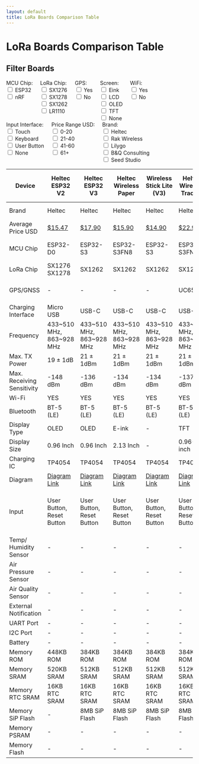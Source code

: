 ```yaml
---
layout: default
title: LoRa Boards Comparison Table
---
```


# LoRa Boards Comparison Table

## Filter Boards

<div style="display: flex; flex-wrap: wrap;">
  <div style="margin-right: 20px;">
    <label>MCU Chip:</label>
    <div>
      <input type="checkbox" class="mcuFilter" value="ESP32"> ESP32<br>
      <input type="checkbox" class="mcuFilter" value="nRF"> nRF<br>
    </div>
  </div>
  <div style="margin-right: 20px;">
    <label>LoRa Chip:</label>
    <div>
      <input type="checkbox" class="loraFilter" value="SX1276"> SX1276<br>
      <input type="checkbox" class="loraFilter" value="SX1278"> SX1278<br>      
      <input type="checkbox" class="loraFilter" value="SX1262"> SX1262<br>
      <input type="checkbox" class="loraFilter" value="LR1110"> LR1110<br>
    </div>
  </div>
  <div style="margin-right: 20px;">
    <label>GPS:</label>
    <div>
      <input type="checkbox" class="gpsFilter" value="Yes"> Yes<br>
      <input type="checkbox" class="gpsFilter" value="No"> No<br>
    </div>
  </div>
  <div style="margin-right: 20px;">
    <label>Screen:</label>
    <div>
      <input type="checkbox" class="screenFilter" value="Eink"> Eink<br>
      <input type="checkbox" class="screenFilter" value="LCD"> LCD<br>      
      <input type="checkbox" class="screenFilter" value="OLED"> OLED<br>      
      <input type="checkbox" class="screenFilter" value="TFT"> TFT<br>
      <input type="checkbox" class="screenFilter" value="None"> None<br>
    </div>
  </div>
  <div style="margin-right: 20px;">
    <label>WiFi:</label>
    <div>
      <input type="checkbox" class="wifiFilter" value="Yes"> Yes<br>
      <input type="checkbox" class="wifiFilter" value="No"> No<br>
    </div>
  </div>
  <div style="margin-right: 20px;">
    <label>Input Interface:</label>
    <div>
      <input type="checkbox" class="inputFilter" value="Touch"> Touch<br>
      <input type="checkbox" class="inputFilter" value="Keyboard"> Keyboard<br>
      <input type="checkbox" class="inputFilter" value="User"> User Button<br>
      <input type="checkbox" class="inputFilter" value="None"> None<br>
    </div>
  </div>
  <div style="margin-right: 20px;">
    <label>Price Range USD:</label>
    <div>
      <input type="checkbox" class="priceFilter" value="0-20"> 0-20<br>
      <input type="checkbox" class="priceFilter" value="21-40"> 21-40<br>
      <input type="checkbox" class="priceFilter" value="41-60"> 41-60<br>
      <input type="checkbox" class="priceFilter" value="61+"> 61+<br>
    </div>
  </div>
  <div style="margin-right: 20px;">
    <label>Brand:</label>
    <div>
      <input type="checkbox" class="brandFilter" value="Heltec"> Heltec<br>
      <input type="checkbox" class="brandFilter" value="Rack"> Rak Wireless<br>
      <input type="checkbox" class="brandFilter" value="Lilygo"> Lilygo<br>
      <input type="checkbox" class="brandFilter" value="B&Q"> B&Q Consulting<br>
      <input type="checkbox" class="brandFilter" value="Seeed"> Seed Studio<br>
    </div>
  </div>
</div>

<div style="overflow-x: auto;">
  <table id="comparisonTable">
    <thead>
      <tr>
        <th>Device</th>
        <th data-mcu="ESP32" data-lora="SX1276" data-gps="No" data-screen="OLED" data-wifi="Yes" data-input="User" data-price="15.47" data-brand="Heltec">Heltec ESP32 V2</th>
        <th data-mcu="ESP32" data-lora="SX1262" data-gps="No" data-screen="OLED" data-wifi="Yes" data-input="User" data-price="17.90" data-brand="Heltec">Heltec ESP32 V3</th>
        <th data-mcu="ESP32" data-lora="SX1262" data-gps="No" data-screen="Eink" data-wifi="Yes" data-input="User" data-price="15.90" data-brand="Heltec">Heltec Wireless Paper</th>
        <th data-mcu="ESP32" data-lora="SX1262" data-gps="No" data-screen="None" data-wifi="Yes" data-input="User" data-price="14.90" data-brand="Heltec">Wireless Stick Lite (V3)</th>
        <th data-mcu="ESP32" data-lora="SX1262" data-gps="Yes" data-screen="TFT" data-wifi="Yes" data-input="User" data-price="22.90" data-brand="Heltec">Heltec Wireless Tracker</th>
        <th data-mcu="ESP32" data-lora="SX1262" data-gps="Yes" data-screen="None" data-wifi="Yes" data-input="User" data-price="25.99" data-brand="Heltec">Heltec Capsule Sensor V3</th>
        <th data-mcu="ESP32" data-lora="SX1262" data-gps="No" data-screen="Eink" data-wifi="Yes" data-input="User" data-price="19.90" data-brand="Heltec">Heltec Vision Master E213</th>
        <th data-mcu="ESP32" data-lora="SX1262" data-gps="No" data-screen="Eink" data-wifi="Yes" data-input="User" data-price="20.90" data-brand="Heltec">Heltec Vision Master E290</th>
        <th data-mcu="nRF" data-lora="SX1262" data-gps="No" data-screen="None" data-wifi="No" data-input="None" data-price="36.97" data-brand="Rack">WisBlock Start Kit RAK4631</th>
        <th data-mcu="ESP32" data-lora="SX1262" data-gps="No" data-screen="LCD" data-wifi="Yes" data-input="Touch, Keyboard, User" data-price="52.66" data-brand="Lilygo">T-Deck</th>
        <th data-mcu="nRF" data-lora="SX1262" data-gps="Yes" data-screen="Eink" data-wifi="No" data-input="Touch, User" data-price="54.41" data-brand="Lilygo">T-Echo</th>
        <th data-mcu="ESP32" data-lora="SX1276" data-gps="Yes" data-screen="OLED" data-wifi="Yes" data-input="User" data-price="32.80" data-brand="Lilygo">T-Beam</th>
        <th data-mcu="ESP32" data-lora="SX1262" data-gps="Yes" data-screen="OLED" data-wifi="Yes" data-input="User" data-price="44.17" data-brand="Lilygo">T-Beam Supreme</th>
        <th data-mcu="ESP32" data-lora="SX1262" data-gps="No" data-screen="OLED" data-wifi="Yes" data-input="User" data-price="17.58" data-brand="Lilygo">T3-S3</th>
        <th data-mcu="ESP32" data-lora="SX1262" data-gps="No" data-screen="OLED" data-wifi="Yes" data-input="User" data-price="109.00" data-brand="B&Q">Station G2</th>
        <th data-mcu="nRF" data-lora="SX1262" data-gps="Yes" data-screen="OLED" data-wifi="No" data-input="User" data-price="86.00" data-brand="B&Q">Nano G2 Ultra</th>
        <th data-mcu="nRF" data-lora="LR1110" data-gps="Yes" data-screen="None" data-wifi="No" data-input="User" data-price="29.90" data-brand="Seeed">Wio Tracker 1110</th>
        <th data-mcu="ESP32" data-lora="SX1262" data-gps="Yes" data-screen="OLED" data-wifi="Yes" data-input="Keyboard, User" data-price="95.00" data-brand="Indie">HelTxt</th>
        <th data-mcu="nRF" data-lora="SX1262" data-gps="Yes" data-screen="OLED" data-wifi="No" data-input="Keyboard, User" data-price="250.00" data-brand="Indie">Meshenger</th>        
      </tr>
    </thead>
    <tbody>
      <tr>
        <td>Brand</td>
        <td>Heltec</td><!--Heltec V2-->
        <td>Heltec</td><!--Heltec V3-->
        <td>Heltec</td><!--Wireless Paper-->
        <td>Heltec</td><!--Wireless Stick Lite-->
        <td>Heltec</td><!--Wireless Tracker-->
        <td>Heltec</td><!--Capsule Sensor V3-->
        <td>Heltec</td><!--Vision Master E213-->
        <td>Heltec</td><!--Vision Master E290-->
        <td>Rak Wireless</td><!--RAKRAK19007-->
        <td>Lilygo</td><!--T-Deck-->
        <td>Lilygo</td><!--T-Echo-->
        <td>Lilygo</td><!--T-Beam-->
        <td>Lilygo</td><!--T-Beam-Supreme-->
        <td>Lilygo</td><!--T3-S3-->
        <td>B&Q Consulting</td><!--Station G2-->
        <td>B&Q Consulting</td><!--Nano G2 Ultra-->
        <td>Seeed Studio</td><!--Wio Tracker 1110-->
        <td>Indie</td><!--Heltxt-->
        <td>Indie</td><!--Meshenger-->
      </tr>
      <tr>
        <td>Average Price USD</td>
        <td><a href="https://www.aliexpress.com/i/2251832758749430.html?gatewayAdapt=4itemAdapt" target="_blank" rel="noopener noreferrer">$15.47</a></td><!--Heltec V2-->
        <td><a href="https://heltec.org/project/wifi-lora-32-v3/" target="_blank" rel="noopener noreferrer">$17.90</a></td><!--Heltec V3-->
        <td><a href="https://heltec.org/project/wireless-paper/" target="_blank" rel="noopener noreferrer">$15.90</a></td><!--Wireless Paper-->
        <td><a href="https://heltec.org/project/wireless-stick-lite-v2/" target="_blank" rel="noopener noreferrer">$14.90</a></td><!--Wireless Stick Lite-->
        <td><a href="https://heltec.org/project/wireless-tracker/" target="_blank" rel="noopener noreferrer">$22.90</a></td><!--Wireless Tracker-->
        <td><a href="https://heltec.org/project/heltec-capsule-sensor-v3/" target="_blank" rel="noopener noreferrer">$25.99</a></td><!--Capsule Sensor V3-->
        <td><a href="https://heltec.org/project/vision-master-e213/" target="_blank" rel="noopener noreferrer">$19.90</a></td><!--Vision Master E213-->
        <td><a href="https://heltec.org/project/vision-master-e290/" target="_blank" rel="noopener noreferrer">$20.90</a></td><!--Vision Master E290-->
        <td><a href="https://store.rakwireless.com/products/wisblock-meshtastic-starter-kit?variant=43884035113158" target="_blank" rel="noopener noreferrer">$27.99</a></td><!--RAKRAK19007-->
        <td><a href="https://www.lilygo.cc/products/t-deck" target="_blank" rel="noopener noreferrer">$52.13</a></td><!--T-Deck-->
        <td><a href="https://www.lilygo.cc/products/t-echo" target="_blank" rel="noopener noreferrer">$54.41</a></td><!--T-Echo-->
        <td><a href="https://www.lilygo.cc/products/t-beam-v1-1-esp32-lora-module" target="_blank" rel="noopener noreferrer">$32.80</a></td><!--T-Beam-->
        <td><a href="https://www.lilygo.cc/products/t-beamsupreme-m" target="_blank" rel="noopener noreferrer">$44.17/ $70.17</a></td><!--T-Beam-Supreme-->
        <td><a href="https://www.lilygo.cc/products/t3s3-v1-0" target="_blank" rel="noopener noreferrer">$17.58</a></td><!--T3-S3-->
        <td><a href="https://shop.uniteng.com/product/meshtastic-mesh-device-station-edition/" target="_blank" rel="noopener noreferrer">$109.00</a></td><!--Station G2-->
        <td><a href="https://shop.uniteng.com/product/meshtastic-mesh-device-nano-g2-ultra/" target="_blank" rel="noopener noreferrer">$86.00</a></td><!--Nano G2 Ultra-->
        <td><a href="https://www.seeedstudio.com/Wio-Tracker-1110-Dev-Board-p-5799.html" target="_blank" rel="noopener noreferrer">$39.90</a></td><!--Wio Tracker 1110-->
        <td><a href="https://www.tindie.com/products/harukitoreda/heltxt-standalone-meshtastic-communicator/" target="_blank" rel="noopener noreferrer">$90.00</a></td><!--Heltxt-->       
        <td><a href="https://www.etsy.com/listing/1390142667/meshenger-standalone-device-for" target="_blank" rel="noopener noreferrer">$250.00</a></td><!--Meshenger-->
      </tr>
      <tr>
        <td>MCU Chip</td>
        <td>ESP32-D0</td><!--Heltec V2-->
        <td>ESP32-S3</td><!--Heltec V3-->
        <td>ESP32-S3FN8</td><!--Wireless Paper-->
        <td>ESP32-S3</td><!--Wireless Stick Lite-->
        <td>ESP32-S3FN8</td><!--Wireless Tracker-->
        <td>ESP32-S3FN8</td><!--Capsule Sensor V3-->
        <td>ESP32-S3R8</td><!--Vision Master E213-->
        <td>ESP32-S3R8</td><!--Vision Master E290-->
        <td>NRF52840</td><!--RAKRAK19007-->
        <td>ESP32-S3</td><!--T-Deck-->
        <td>NRF52840</td><!--T-Echo-->
        <td>ESP32-D0WDQ6-V3</td><!--T-Beam-->        
        <td>ESP32-S3FN8</td><!--T-Beam Supreme-->
        <td>ESP32-S3FH4R2</td><!--T3-S3-->  
        <td>ESP32-S3</td><!--Station G2-->
        <td>NRF52840</td><!--Nano G2 Ultra-->
        <td>NRF52840</td><!--Wio Tracker 1110-->
        <td>ESP32-S3</td><!--Heltxt-->
        <td>NRF52840</td><!--Meshenger-->
      </tr>
      <tr>
        <td>LoRa Chip</td>
        <td>SX1276 SX1278</td><!--Heltec V2-->
        <td>SX1262</td><!--Heltec V3-->
        <td>SX1262</td><!--Wireless Paper-->
        <td>SX1262</td><!--Wireless Stick Lite-->
        <td>SX1262</td><!--Wireless Tracker-->
        <td>SX1262</td><!--Capsule Sensor V3-->
        <td>SX1262</td><!--Vision Master E213-->
        <td>SX1262</td><!--Vision Master E290-->
        <td>SX1262</td><!--RAKRAK19007-->
        <td>SX1262</td><!--T-Deck-->
        <td>SX1262</td><!--T-Echo-->
        <td>SX1276 SX1278</td><!--T-Beam-->
        <td>SX1262</td><!--T-Beam-Supreme-->
        <td>SX1262</td><!--T3-S3-->
        <td>SX1262</td><!--Station G2-->
        <td>SX1262</td><!--Nano G2 Ultra-->
        <td>LR1110</td><!--Wio Tracker 1110-->
        <td>SX1262</td><!--Heltxt-->
        <td>SX1262</td><!--Meshenger-->
      </tr>
      <tr>
        <td>GPS/GNSS</td>
        <td>-</td><!--Heltec V2-->
        <td>-</td><!--Heltec V3-->
        <td>-</td><!--Wireless Paper-->
        <td>-</td><!--Wireless Stick Lite-->
        <td>UC6580</td><!--Wireless Tracker-->
        <td>L76k</td><!--Capsule Sensor V3-->
        <td>-</td><!--Vision Master E213-->
        <td>-</td><!--Vision Master E290-->
        <td>-</td><!--RAKRAK19007-->
        <td>-</td><!--T-Deck-->
        <td>L76k</td><!--T-Echo-->
        <td>NEO-6M/M8N</td><!--T-Beam-->
        <td>L76k/ MAX-M10S</td><!--T-Beam-Supreme-->         
        <td>-</td><!--T3-S3-->          
        <td>-</td><!--Station G2-->
        <td>ATGM336H-5N</td><!--Nano G2 Ultra--> 
        <td>Grove Air530 GPS</td><!--Wio Tracker 1110-->
        <td>GT-U7</td><!--Heltxt-->
        <td>u-Blox MAX-7Q</td><!--Meshenger-->
      </tr>
      <tr>
        <td>Charging Interface</td>
        <td>Micro USB</td><!--Heltec V2-->
        <td>USB-C</td><!--Heltec V3-->
        <td>USB-C</td><!--Wireless Paper-->
        <td>USB-C</td><!--Wireless Stick Lite-->
        <td>USB-C</td><!--Wireless Tracker-->
        <td>Wireless Boot</td><!--Capsule Sensor V3-->
        <td>USB-C</td><!--Vision Master E213-->
        <td>USB-C</td><!--Vision Master E290-->
        <td>USB-C</td><!--RAKRAK19007-->        
        <td>USB-C</td><!--T-Deck-->
        <td>USB-C</td><!--T-Echo-->
        <td>Micro USB</td><!--T-Beam-->
        <td>USB-C</td><!--T-Beam-Supreme-->            
        <td>USB-C</td><!--T3-S3-->
        <td>USB-C</td><!--Station G2-->
        <td>USB-C</td><!--Nano G2 Ultra-->
        <td>USB-C</td><!--Wio Tracker 1110-->
        <td>USB-C</td><!--Heltxt-->
        <td>USB-C</td><!--Meshenger-->
      </tr>
      <tr>
        <td>Frequency</td>
        <td>433~510 MHz, 863~928 MHz</td><!--Heltec V2-->
        <td>433~510 MHz, 863~928 MHz</td><!--Heltec V3-->
        <td>433~510 MHz, 863~928 MHz</td><!--Wireless Paper-->
        <td>433~510 MHz, 863~928 MHz</td><!--Wireless Stick Lite-->
        <td>433~510 MHz, 863~928 MHz</td><!--Wireless Tracker-->
        <td>433~510 MHz, 863~928 MHz</td><!--Capsule Sensor V3-->
        <td>433~510 MHz, 863~928 MHz</td><!--Vision Master E213-->
        <td>433~510 MHz, 863~928 MHz</td><!--Vision Master E290-->
        <td>433~510 MHz, 863~928 MHz</td><!--RAKRAK19007-->        
        <td>433~510 MHz, 863~928 MHz</td><!--T-Deck-->
        <td>433~510 MHz, 863~928 MHz</td><!--T-Echo-->
        <td>433~510 MHz, 863~928 MHz</td><!--T-Beam-->        
        <td>433~510 MHz, 863~928 MHz</td><!--T-Beam-Supreme-->      
        <td>433~510 MHz, 863~928 MHz</td><!--T3-S3-->    
        <td>863~928 MHz</td><!--Station G2-->
        <td>863~928 MHz</td><!--Nano G2 Ultra-->
        <td>863~928 MHz</td><!--Wio Tracker 1110-->
        <td>863~928 MHz</td><!--Heltxt-->
        <td>863~928 MHz</td><!--Meshenger-->
      </tr>
      <tr>
        <td>Max. TX Power</td>
        <td>19 ± 1dB</td><!--Heltec V2-->
        <td>21 ± 1dBm</td><!--Heltec V3-->
        <td>21 ± 1dBm</td><!--Wireless Paper-->
        <td>21 ± 1dBm</td><!--Wireless Stick Lite-->
        <td>21 ± 1dBm</td><!--Wireless Tracker-->
        <td>21 ± 1dBm</td><!--Capsule Sensor V3-->
        <td>21 ± 1dBm</td><!--Vision Master E213-->
        <td>21 ± 1dBm</td><!--Vision Master E290-->
        <td>22 ± 1dBm</td><!--RAKRAK19007-->
        <td>22 ± 1dBm</td><!--T-Deck-->
        <td>22 ± 1dBm</td><!--T-Echo-->
        <td>22 ± 1dBm</td><!--T-Beam-->        
        <td>22 ± 1dBm</td><!--T-Beam-Supreme-->         
        <td>22 ± 1dBm</td><!--T3-S3-->  
        <td>35 ± 1dBm</td><!--Station G2-->
        <td>22 ± 1dBm</td><!--Nano G2 Ultra-->
        <td>20 ± 1dBm</td><!--Wio Tracker 1110-->
        <td>21 ± 1dBm</td><!--Heltxt-->
        <td>22 ± 1dBm</td><!--Meshenger-->
      </tr>
      <tr>
        <td>Max. Receiving Sensitivity</td>
        <td>-148 dBm</td><!--Heltec V2-->
        <td>-136 dBm</td><!--Heltec V3-->
        <td>-134 dBm</td><!--Wireless Paper-->
        <td>-134 dBm</td><!--Wireless Stick Lite-->
        <td>-137 dBm</td><!--Wireless Tracker-->
        <td>-135 dBm</td><!--Capsule Sensor V3-->
        <td>-136 dBm</td><!--Vision Master E213-->
        <td>-136 dBm</td><!--Vision Master E290-->    
        <td>-136 dBm</td><!--RAKRAK19007-->        
        <td>-136 dBm</td><!--T-Deck-->
        <td>-136 dBm</td><!--T-Echo-->     
        <td>-148 dBm</td><!--T-Beam-->
        <td>-136 dBm</td><!--T-Beam-Supreme-->            
        <td>-136 dBm</td><!--T3-S3-->   
        <td>?</td><!--Station G2-->
        <td>?</td><!--Nano G2 Ultra-->
        <td>-141 dBm</td><!--Wio Tracker 1110-->
        <td>-136 dBm</td><!--Heltxt-->
        <td>-136 dBm</td><!--Meshenger-->
      </tr>
      <tr>
        <td>Wi-Fi</td>
        <td>YES</td><!--Heltec V2-->
        <td>YES</td><!--Heltec V3-->
        <td>YES</td><!--Wireless Paper-->
        <td>YES</td><!--Wireless Stick Lite-->
        <td>YES</td><!--Wireless Tracker-->
        <td>YES</td><!--Capsule Sensor V3-->
        <td>YES</td><!--Vision Master E213-->
        <td>YES</td><!--Vision Master E290-->
        <td>NO</td><!--RAKRAK19007-->        
        <td>YES</td><!--T-Deck-->
        <td>NO</td><!--T-Echo-->
        <td>YES</td><!--T-Beam-->   
        <td>YES</td><!--T-Beam-Supreme-->            
        <td>YES</td><!--T3-S3-->   
        <td>YES</td><!--Station G2-->
        <td>NO</td><!--Nano G2 Ultra-->
        <td>NO</td><!--Wio Tracker 1110-->
        <td>YES</td><!--Heltec V3-->
        <td>NO</td><!--Meshenger-->
      </tr>
      <tr>
        <td>Bluetooth</td>
        <td>BT-5 (LE)</td><!--Heltec V2-->
        <td>BT-5 (LE)</td><!--Heltec V3-->
        <td>BT-5 (LE)</td><!--Wireless Paper-->
        <td>BT-5 (LE)</td><!--Wireless Stick Lite-->
        <td>BT-5 (LE)</td><!--Wireless Tracker-->
        <td>BT-5 (LE)</td><!--Capsule Sensor V3-->
        <td>BT-5 (LE)</td><!--Vision Master E213-->
        <td>BT-5 (LE)</td><!--Vision Master E290-->
        <td>BT-5 (LE)</td><!--RAKRAK19007-->        
        <td>BT-5 (LE)</td><!--T-Deck-->
        <td>BT-5 (LE)</td><!--T-Echo-->
        <td>BT-4.2 (LE)</td><!--T-Beam-->        
        <td>BT-5 (LE)</td><!--T-Beam-Supreme-->            
        <td>BT-5 (LE)</td><!--T3-S3-->   
        <td>BT-5 (LE)</td><!--Station G2-->
        <td>BT-5.4 (LE)</td><!--Nano G2 Ultra-->
        <td>BT-5.3 (LE)</td><!--Wio Tracker 1110-->
        <td>BT-5 (LE)</td><!--Heltxt-->
        <td>BT-5 (LE)</td><!--Meshenger-->
      </tr>
      <tr>
        <td>Display Type</td>
        <td>OLED</td><!--Heltec V2-->
        <td>OLED</td><!--Heltec V3-->
        <td>E-ink</td><!--Wireless Paper-->
        <td>-</td><!--Wireless Stick Lite-->
        <td>TFT</td><!--Wireless Tracker-->
        <td>-</td><!--Capsule Sensor V3-->
        <td>E-ink</td><!--Vision Master E213-->
        <td>E-ink</td><!--Vision Master E290-->
        <td>-</td><!--RAKRAK19007-->      
        <td>LCD</td><!--T-Deck-->
        <td>E-ink</td><!--T-Echo-->
        <td>OLED</td><!--T-Beam--> 
        <td>OLED</td><!--T-Beam-Supreme-->            
        <td>OLED</td><!--T3-S3-->       
        <td>OLED</td><!--Station G2-->
        <td>OLED</td><!--Nano G2 Ultra-->
        <td>OLED</td><!--Wio Tracker 1110-->
        <td>OLED</td><!--Heltxt-->
        <td>OLED</td><!--Meshenger-->
      </tr>
      <tr>
        <td>Display Size</td>
        <td>0.96 Inch</td><!--Heltec V2-->
        <td>0.96 Inch</td><!--Heltec V3-->
        <td>2.13 Inch</td><!--Wireless Paper-->
        <td>-</td><!--Wireless Stick Lite-->
        <td>0.96-inch</td><!--Wireless Tracker-->
        <td>-</td><!--Capsule Sensor V3-->
        <td>2.13 Inch</td><!--Vision Master E213-->
        <td>2.9 Inch</td><!--Vision Master E290-->
        <td>-</td><!--RAKRAK19007-->        
        <td>2.8 Inch</td><!--T-Deck-->
        <td>1.54 Inch</td><!--T-Echo-->
        <td>0.96 Inch</td><!--T-Beam-->      
        <td>1.3 Inch</td><!--T-Beam-Supreme-->            
        <td>0.96 Inch</td><!--T3-S3-->        
        <td>1.3 Inch</td><!--Station G2-->
        <td>1.3 Inch</td><!--Nano G2 Ultra-->
        <td>0.96 Inch</td><!--Wio Tracker 1110-->
        <td>0.96 Inch</td><!--Heltxt-->
        <td>1.3 Inch</td><!--Meshenger-->
      </tr>
      <tr>
        <td>Charging IC</td>
        <td>TP4054</td><!--Heltec V2-->
        <td>TP4054</td><!--Heltec V3-->
        <td>TP4054</td><!--Wireless Paper-->
        <td>TP4054</td><!--Wireless Stick Lite-->
        <td>TP4054</td><!--Wireless Tracker-->
        <td>TP4054</td><!--Capsule Sensor V3-->
        <td>TP4054</td><!--Vision Master E213-->
        <td>TP4054</td><!--Vision Master E290-->
        <td>TP4054</td><!--RAKRAK19007-->        
        <td>TP4054</td><!--T-Deck-->
        <td>TP4054</td><!--T-Echo-->
        <td>AXP192</td><!--T-Beam-->            
        <td>AXP2101</td><!--T-Beam-Supreme-->            
        <td>TP4054</td><!--T3-S3-->
        <td>?</td><!--Station G2-->
        <td>?</td><!--Nano G2 Ultra-->
        <td>ETA6003</td><!--Wio Tracker 1110-->
        <td>TP4054</td><!--Heltxt-->
        <td>TP4054</td><!--Meshenger-->
      </tr>
      <tr>
        <td>Diagram</td>
        <td><a href="https://resource.heltec.cn/download/WiFi_LoRa_32/V2.1/WIFI_LoRa_32_V2.1(868-915).PDF">Diagram Link</a></td><!--Heltec V2-->
        <td><a href="https://resource.heltec.cn/download/WiFi_LoRa_32_V3/HTIT-WB32LA(F)_V3.1_Schematic_Diagram.pdf">Diagram Link</a></td><!--Heltec V3-->
        <td><a href="https://resource.heltec.cn/download/Wireless_Paper/Wireless_Paper_V0.4_Schematic_Diagram.pdf">Diagram Link</a></td><!--Wireless Paper-->
        <td><a href="https://resource.heltec.cn/download/Wireless_Stick_Lite_V3/HTIT-WSL_V3_Schematic_Diagram.pdf">Diagram Link</a></td><!--Wireless Stick Lite-->
        <td><a href="https://resource.heltec.cn/download/Wireless_Tracker/Wireless_Tacker1.1/HTIT-Tracker_V0.5.pdf">Diagram Link</a></td><!--Wireless Tracker-->
        <td><a href="https://resource.heltec.cn/download/Heltec%20Capsule%20Sensor%20V3/Capsule_Main_Esp32_Schematic_Diagram.pdf">Diagram Link</a></td><!--Capsule Sensor V3-->
        <td><a href="https://resource.heltec.cn/download/HT-VME213/HT-VME213%20Schematic%20Diagram.pdf">Diagram Link</a></td><!--Vision Master E213-->
        <td><a href="https://resource.heltec.cn/download/HT-VME290/HT-VME290%20Schematic_Diagram.pdf">Diagram Link</a></td><!--Vision Master E290-->     
        <td><a href="https://docs.rakwireless.com/Product-Categories/WisBlock/RAK4631/Datasheet/#hardware">Diagram Link</a></td><!--RAKRAK19007-->        
        <td><a href="https://github.com/Xinyuan-LilyGO/T-Deck/blob/master/schematic/schematic.pdf">Diagram Link</a></td><!--T-Deck-->
        <td><a href="https://github.com/Xinyuan-LilyGO/T-Echo/blob/main/T-Echo_Schematic.pdf">Diagram Link</a></td><!--T-Echo-->
        <td><a href="https://github.com/Xinyuan-LilyGO/LilyGo-LoRa-Series/blob/master/schematic/LilyGo_TBeam_V1.2.pdf">Diagram Link</a></td><!--T-Beam-->         
        <td><a href="https://github.com/Xinyuan-LilyGO/LilyGo-LoRa-Series/blob/master/schematic/LilyGo_T-BeamS3Supreme.pdf">Diagram Link</a></td><!--T-Beam-Supreme-->         
        <td><a href="https://github.com/Xinyuan-LilyGO/LilyGo-LoRa-Series/blob/master/schematic/T3_S3_V1.2.pdf">Diagram Link</a></td><!--T3-S3-->         
        <td><a href="https://wiki.uniteng.com/en/meshtastic/station-g2">Diagram Link</a></td><!--Station G2-->
        <td><a href="https://wiki.uniteng.com/meshtastic/nano-g2-ultra">Diagram Link</a></td><!--Nano G2 Ultra-->
        <td><a href="https://files.seeedstudio.com/products/SenseCAP/Wio-Tracker/Wio%20Tracker%201110%20v1.0_SCH_PDF_20230822.pdf">Diagram Link</a></td><!--Wio Tracker 1110-->
        <td><a href="https://www.printables.com/model/750293-hel-txt-standalone-meshtastic-communicator-heltec">Diagram Link</a></td><!--Heltxt-->
        <td><a href="https://www.printables.com/model/389311-meshenger-standalone-communicator-device-for-mesht">Diagram Link</a></td><!--Meshenger-->
      </tr>
      <tr>
        <td>Input</td>
        <td>User Button, Reset Button</td><!--Heltec V2-->
        <td>User Button, Reset Button</td><!--Heltec V3-->
        <td>User Button, Reset Button</td><!--Wireless Paper-->
        <td>User Button, Reset Button</td><!--Wireless Stick Lite-->
        <td>User Button, Reset Button</td><!--Wireless Tracker-->
        <td>User Button, Reset Button</td><!--Capsule Sensor V3-->
        <td>User Button, Reset Button, 3rd Button</td><!--Vision Master E213-->
        <td>User Button, Reset Button, 3rd Button</td><!--Vision Master E290-->
        <td>Reset Button</td><!--RAKRAK19007-->        
        <td>Touch Screen, Keyboard, trackball, Reset Button</td><!--T-Deck-->
        <td>User Button, Reset Button, Touch Button</td><!--T-Echo-->
        <td>User Button, Reset Button, Power Button</td><!--T-Beam-->        
        <td>User Button, Reset Button, Power Button</td><!--T-Beam-Supreme-->            
        <td>User Button, Reset Button</td><!--T3-S3-->   
        <td>User Button, Reset Button, Boot Button</td><!--Station G2-->
        <td>4 Buttons</td><!--Nano G2 Ultra-->
        <td>User Button, Reset Button</td><!--Wio Tracker 1110-->
        <td>Keyboard, User Button, Reset Button</td><!--Heltxt-->
        <td>Keyboard, User Button, Reset Button</td><!--Meshenger-->
      </tr>       
      <tr>
        <td>Temp/ Humidity Sensor</td>
        <td>-</td><!--Heltec V2-->
        <td>-</td><!--Heltec V3-->
        <td>-</td><!--Wireless Paper-->
        <td>-</td><!--Wireless Stick Lite-->
        <td>-</td><!--Wireless Tracker-->
        <td>-</td><!--Capsule Sensor V3-->
        <td>-</td><!--Vision Master E213-->
        <td>-</td><!--Vision Master E290-->         
        <td>-</td><!--RAKRAK19007-->
        <td>-</td><!--T-Deck-->      
        <td>-</td><!--T-Echo-->
        <td>-</td><!--T-Beam-->        
        <td>-</td><!--T-Beam-Supreme-->            
        <td>-</td><!--T3-S3-->                  
        <td>-</td><!--Station G2-->
        <td>-</td><!--Nano G2 Ultra-->
        <td>SHT41</td><!--Wio Tracker 1110-->
        <td>BME680</td><!--Heltxt-->
        <td>-</td><!--Meshenger-->
      </tr>
      <tr>
        <td>Air Pressure Sensor</td>
        <td>-</td><!--Heltec V2-->
        <td>-</td><!--Heltec V3-->
        <td>-</td><!--Wireless Paper-->
        <td>-</td><!--Wireless Stick Lite-->
        <td>-</td><!--Wireless Tracker-->
        <td>-</td><!--Capsule Sensor V3-->
        <td>-</td><!--Vision Master E213-->
        <td>-</td><!--Vision Master E290-->         
        <td>-</td><!--RAKRAK19007-->
        <td>-</td><!--T-Deck-->      
        <td>-</td><!--T-Echo-->
        <td>-</td><!--T-Beam-->        
        <td>-</td><!--T-Beam-Supreme-->            
        <td>-</td><!--T3-S3-->                  
        <td>-</td><!--Station G2-->
        <td>-</td><!--Nano G2 Ultra-->
        <td>-</td><!--Wio Tracker 1110-->
        <td>BME680</td><!--Heltxt-->
        <td>-</td><!--Meshenger-->
      </tr>
      <tr>
        <td>Air Quality Sensor</td>
        <td>-</td><!--Heltec V2-->
        <td>-</td><!--Heltec V3-->
        <td>-</td><!--Wireless Paper-->
        <td>-</td><!--Wireless Stick Lite-->
        <td>-</td><!--Wireless Tracker-->
        <td>-</td><!--Capsule Sensor V3-->
        <td>-</td><!--Vision Master E213-->
        <td>-</td><!--Vision Master E290-->         
        <td>-</td><!--RAKRAK19007-->
        <td>-</td><!--T-Deck-->      
        <td>-</td><!--T-Echo-->
        <td>-</td><!--T-Beam-->        
        <td>-</td><!--T-Beam-Supreme-->            
        <td>-</td><!--T3-S3-->                  
        <td>-</td><!--Station G2-->
        <td>-</td><!--Nano G2 Ultra-->
        <td>-</td><!--Wio Tracker 1110-->
        <td>BME680</td><!--Heltxt-->
        <td>-</td><!--Meshenger-->
      </tr>
      <tr>
        <td>External Notification</td>
        <td>-</td><!--Heltec V2-->
        <td>-</td><!--Heltec V3-->
        <td>-</td><!--Wireless Paper-->
        <td>-</td><!--Wireless Stick Lite-->
        <td>-</td><!--Wireless Tracker-->
        <td>-</td><!--Capsule Sensor V3-->
        <td>-</td><!--Vision Master E213-->
        <td>-</td><!--Vision Master E290-->         
        <td>-</td><!--RAKRAK19007-->
        <td>Buzzer</td><!--T-Deck-->      
        <td>-</td><!--T-Echo-->
        <td>-</td><!--T-Beam-->        
        <td>-</td><!--T-Beam-Supreme-->            
        <td>-</td><!--T3-S3-->                  
        <td>-</td><!--Station G2-->
        <td>-</td><!--Nano G2 Ultra-->
        <td>-</td><!--Wio Tracker 1110-->
        <td>Buzzer / Vibration</td><!--Heltxt-->
        <td>Buzzer</td><!--Meshenger-->
      </tr>
      <tr>
        <td>UART Port</td>
        <td>-</td><!--Heltec V2-->
        <td>-</td><!--Heltec V3-->
        <td>-</td><!--Wireless Paper-->
        <td>-</td><!--Wireless Stick Lite-->
        <td>-</td><!--Wireless Tracker-->
        <td>-</td><!--Capsule Sensor V3-->
        <td>1x Quiic</td><!--Vision Master E213-->
        <td>-</td><!--Vision Master E290-->         
        <td>-</td><!--RAKRAK19007-->
        <td>-</td><!--T-Deck-->      
        <td>-</td><!--T-Echo-->
        <td>-</td><!--T-Beam-->        
        <td>-</td><!--T-Beam-Supreme-->            
        <td>-</td><!--T3-S3-->                  
        <td>-</td><!--Station G2-->
        <td>-</td><!--Nano G2 Ultra-->
        <td>1X Grove</td><!--Wio Tracker 1110-->
        <td>-</td><!--Heltxt-->
        <td>-</td><!--Meshenger-->
      </tr>
      <tr>
        <td>I2C Port</td>
        <td>-</td><!--Heltec V2-->
        <td>-</td><!--Heltec V3-->
        <td>-</td><!--Wireless Paper-->
        <td>-</td><!--Wireless Stick Lite-->
        <td>-</td><!--Wireless Tracker-->
        <td>-</td><!--Capsule Sensor V3-->
        <td>1x Quiic</td><!--Vision Master E213-->
        <td>-</td><!--Vision Master E290-->         
        <td>-</td><!--RAKRAK19007-->
        <td>-</td><!--T-Deck-->      
        <td>-</td><!--T-Echo-->
        <td>-</td><!--T-Beam-->        
        <td>-</td><!--T-Beam-Supreme-->            
        <td>-</td><!--T3-S3-->                  
        <td>-</td><!--Station G2-->
        <td>-</td><!--Nano G2 Ultra-->
        <td>1X Grove</td><!--Wio Tracker 1110-->
        <td>-</td><!--Heltxt-->
        <td>-</td><!--Meshenger-->
      </tr>
      <tr>
        <td>Battery</td>
        <td>-</td><!--Heltec V2-->
        <td>-</td><!--Heltec V3-->
        <td>-</td><!--Wireless Paper-->
        <td>-</td><!--Wireless Stick Lite-->
        <td>-</td><!--Wireless Tracker-->
        <td>250mAh</td><!--Capsule Sensor V3-->
        <td>-</td><!--Vision Master E213-->
        <td>-</td><!--Vision Master E290-->         
        <td>-</td><!--RAKRAK19007-->
        <td>-</td><!--T-Deck-->      
        <td>850mAh</td><!--T-Echo-->
        <td>-</td><!--T-Beam-->        
        <td>-</td><!--T-Beam-Supreme-->            
        <td>-</td><!--T3-S3-->                  
        <td>-</td><!--Station G2-->
        <td>-</td><!--Nano G2 Ultra-->
        <td></td><!--Wio Tracker 1110-->
        <td>4000mAh</td><!--Heltxt-->
        <td>4000mAh</td><!--Meshenger-->
      </tr>      
      <tr>
        <td>Memory ROM</td>
        <td>448KB ROM</td><!--Heltec V2-->
        <td>384KB ROM</td><!--Heltec V3-->
        <td>384KB ROM</td><!--Wireless Paper-->
        <td>384KB ROM</td><!--Wireless Stick Lite-->
        <td>384KB ROM</td><!--Wireless Tracker-->
        <td>384KB ROM</td><!--Capsule Sensor V3-->
        <td>384KB ROM</td><!--Vision Master E213-->
        <td>384KB ROM</td><!--Vision Master E290-->         
        <td>?</td><!--RAKRAK19007-->
        <td>384KB ROM</td><!--T-Deck-->      
        <td>?</td><!--T-Echo-->
        <td>384KB ROM</td><!--T-Beam-->        
        <td>384KB ROM</td><!--T-Beam-Supreme-->            
        <td>384KB ROM</td><!--T3-S3-->            
        <td>384KB ROM</td><!--Station G2-->
        <td>?</td><!--Nano G2 Ultra-->
        <td></td><!--Wio Tracker 1110-->
        <td>384KB ROM</td><!--Heltxt-->
        <td>?</td><!--Meshenger-->
      </tr>
      <tr>
        <td>Memory SRAM</td>
        <td>520KB SRAM</td><!--Heltec V2-->
        <td>512KB SRAM</td><!--Heltec V3-->
        <td>512KB SRAM</td><!--Wireless Paper-->
        <td>512KB SRAM</td><!--Wireless Stick Lite-->
        <td>512KB SRAM</td><!--Wireless Tracker-->
        <td>512KB SRAM</td><!--Capsule Sensor V3-->
        <td>512KB SRAM</td><!--Vision Master E213-->
        <td>512KB SRAM</td><!--Vision Master E290-->         
        <td>?</td><!--RAKRAK19007-->
        <td>512KB SRAM</td><!--T-Deck-->      
        <td>?</td><!--T-Echo-->
        <td>512KB SRAM</td><!--T-Beam-->        
        <td>512KB SRAM</td><!--T-Beam-Supreme-->            
        <td>512KB SRAM</td><!--T3-S3-->         
        <td>512KB SRAM</td><!--Station G2-->
        <td>?</td><!--Nano G2 Ultra-->
        <td></td><!--Wio Tracker 1110-->
        <td>512KB SRAM</td><!--Heltxt-->
        <td>?</td><!--Meshenger-->
      </tr>      
      <tr>
        <td>Memory RTC SRAM</td>
        <td>16KB RTC SRAM</td><!--Heltec V2-->
        <td>16KB RTC SRAM</td><!--Heltec V3-->
        <td>16KB RTC SRAM</td><!--Wireless Paper-->
        <td>16KB RTC SRAM</td><!--Wireless Stick Lite-->
        <td>16KB RTC SRAM</td><!--Wireless Tracker-->
        <td>16KB RTC SRAM</td><!--Capsule Sensor V3-->
        <td>16KB RTC SRAM</td><!--Vision Master E213-->
        <td>16KB RTC SRAM</td><!--Vision Master E290-->         
        <td>?</td><!--RAKRAK19007-->
        <td>16KB RTC SRAM</td><!--T-Deck-->
        <td>?</td><!--T-Echo-->
        <td>16KB RTC SRAM</td><!--T-Beam-->
        <td>16KB RTC SRAM</td><!--T-Beam-Supreme-->
        <td>16KB RTC SRAM</td><!--T3-S3-->
        <td>16KB RTC SRAM</td><!--Station G2-->
        <td>?</td><!--Nano G2 Ultra-->
        <td></td><!--Wio Tracker 1110-->
        <td>16KB RTC SRAM</td><!--Heltxt-->
        <td>?</td><!--Meshenger-->
      </tr>      
      <tr>
        <td>Memory SiP Flash</td>
        <td>-</td><!--Heltec V2-->
        <td>8MB SiP Flash</td><!--Heltec V3-->
        <td>8MB SiP Flash</td><!--Wireless Paper-->
        <td>8MB SiP Flash</td><!--Wireless Stick Lite-->
        <td>8MB SiP Flash</td><!--Wireless Tracker-->
        <td>8MB SiP Flash</td><!--Capsule Sensor V3-->
        <td>8MB SiP Flash</td><!--Vision Master E213-->
        <td>8MB SiP Flash</td><!--Vision Master E290-->         
        <td>?</td><!--RAKRAK19007-->
        <td>-</td><!--T-Deck-->      
        <td>?</td><!--T-Echo-->
        <td></td><!--T-Beam-->        
        <td></td><!--T-Beam-Supreme-->            
        <td></td><!--T3-S3-->          
        <td>8MB SiP Flash</td><!--Station G2-->
        <td>16MB SiP Flash</td><!--Nano G2 Ultra-->
        <td></td><!--Wio Tracker 1110-->
        <td>8MB SiP Flash</td><!--Heltxt-->
        <td>?</td><!--Meshenger-->
      </tr>     
      <tr>
        <td>Memory PSRAM</td>
        <td>-</td><!--Heltec V2-->
        <td>-</td><!--Heltec V3-->
        <td>-</td><!--Wireless Paper-->
        <td>-</td><!--Wireless Stick Lite-->
        <td>-</td><!--Wireless Tracker-->
        <td>-</td><!--Capsule Sensor V3-->
        <td>8MB PSRAM</td><!--Vision Master E213-->
        <td>8MB PSRAM</td><!--Vision Master E290-->         
        <td>-</td><!--RAKRAK19007-->
        <td>8MB PSRAM</td><!--T-Deck-->      
        <td>-</td><!--T-Echo-->
        <td>8MB PSRAM</td><!--T-Beam-->        
        <td>8MB PSRAM</td><!--T-Beam-Supreme-->            
        <td>8MB PSRAM</td><!--T3-S3-->
        <td>8MB PSRAM</td><!--Station G2-->
        <td>-</td><!--Nano G2 Ultra-->
        <td>-</td><!--Wio Tracker 1110-->
        <td>-</td><!--Heltxt-->
        <td>-</td><!--Meshenger-->
      </tr>           
      <tr>
        <td>Memory Flash</td>
        <td>-</td><!--Heltec V2-->
        <td>-</td><!--Heltec V3-->
        <td>-</td><!--Wireless Paper-->
        <td>-</td><!--Wireless Stick Lite-->
        <td>-</td><!--Wireless Tracker-->
        <td>-</td><!--Capsule Sensor V3-->
        <td>16MB Flash</td><!--Vision Master E213-->
        <td>16MB Flash</td><!--Vision Master E290-->         
        <td>1MB Flash</td><!--RAKRAK19007-->
        <td>16MB Flash</td><!--T-Deck-->      
        <td>1MB Flash</td><!--T-Echo-->
        <td>16MB Flash</td><!--T-Beam-->        
        <td>16MB Flash</td><!--T-Beam-Supreme-->            
        <td>16MB Flash</td><!--T3-S3-->                  
        <td>16MB Flash</td><!--Station G2-->
        <td>1MB Flash	</td><!--Nano G2 Ultra-->
        <td>1MB Flash</td><!--Wio Tracker 1110-->
        <td>-</td><!--Heltxt-->
        <td>1MB Flash</td><!--Meshenger-->
      </tr>                       
    </tbody>
  </table>
</div>

<script>
document.querySelectorAll('.mcuFilter, .loraFilter, .gpsFilter, .screenFilter, .wifiFilter, .inputFilter, .priceFilter, .brandFilter').forEach(filter => {
  filter.addEventListener('change', filterTable);
});

function filterTable() {
  const mcuFilters = Array.from(document.querySelectorAll('.mcuFilter:checked')).map(cb => cb.value);
  const loraFilters = Array.from(document.querySelectorAll('.loraFilter:checked')).map(cb => cb.value);
  const gpsFilters = Array.from(document.querySelectorAll('.gpsFilter:checked')).map(cb => cb.value);
  const screenFilters = Array.from(document.querySelectorAll('.screenFilter:checked')).map(cb => cb.value);
  const wifiFilters = Array.from(document.querySelectorAll('.wifiFilter:checked')).map(cb => cb.value);
  const inputFilters = Array.from(document.querySelectorAll('.inputFilter:checked')).map(cb => cb.value);
  const priceFilters = Array.from(document.querySelectorAll('.priceFilter:checked')).map(cb => cb.value);
  const brandFilters = Array.from(document.querySelectorAll('.brandFilter:checked')).map(cb => cb.value);

  const columns = document.querySelectorAll('#comparisonTable thead th');
  const rows = document.querySelectorAll('#comparisonTable tbody tr');

  function getPriceRange(price) {
    if (price <= 20) return '0-20';
    if (price <= 40) return '21-40';
    if (price <= 60) return '41-60';
    return '61+';
  }

  function shouldDisplayColumn(column) {
    const mcu = column.getAttribute('data-mcu');
    const lora = column.getAttribute('data-lora');
    const gps = column.getAttribute('data-gps');
    const screen = column.getAttribute('data-screen');
    const wifi = column.getAttribute('data-wifi');
    const input = column.getAttribute('data-input').split(', ');
    const price = parseFloat(column.getAttribute('data-price'));
    const brand = column.getAttribute('data-brand');

    const mcuMatch = mcuFilters.length === 0 || mcuFilters.includes(mcu);
    const loraMatch = loraFilters.length === 0 || loraFilters.includes(lora);
    const gpsMatch = gpsFilters.length === 0 || gpsFilters.includes(gps);
    const screenMatch = screenFilters.length === 0 || screenFilters.includes(screen);
    const wifiMatch = wifiFilters.length === 0 || wifiFilters.includes(wifi);
    const inputMatch = inputFilters.length === 0 || inputFilters.some(inputType => input.includes(inputType));
    const priceMatch = priceFilters.length === 0 || priceFilters.includes(getPriceRange(price));
    const brandMatch = brandFilters.length === 0 || brandFilters.includes(brand);

    return mcuMatch && loraMatch && gpsMatch && screenMatch && wifiMatch && inputMatch && priceMatch && brandMatch;
  }

  columns.forEach(column => {
    if (column.cellIndex === 0) return;
    const display = shouldDisplayColumn(column) ? '' : 'none';
    column.style.display = display;
    rows.forEach(row => {
      row.children[column.cellIndex].style.display = display;
    });
  });
}
</script>
